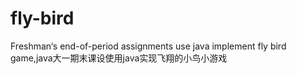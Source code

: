 # fly-bird
Freshman‘s end-of-period assignments use java implement fly bird game,java大一期末课设使用java实现飞翔的小鸟小游戏
